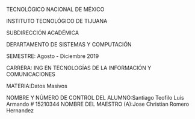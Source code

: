 TECNOLÓGICO​ ​NACIONAL​ ​DE​ ​MÉXICO

INSTITUTO TECNOLÓGICO DE TIJUANA

SUBDIRECCIÓN ACADÉMICA

DEPARTAMENTO DE SISTEMAS Y COMPUTACIÓN

SEMESTRE: Agosto - Diciembre 2019

CARRERA: ING EN TECNOLOGÍAS DE LA INFORMACIÓN Y COMUNICACIONES

MATERIA:Datos Masivos


NOMBRE Y NÚMERO DE CONTROL DEL ALUMNO:Santiago Teofilo Luis Armando # 15210344
NOMBRE DEL MAESTRO (A):Jose Christian Romero Hernandez

